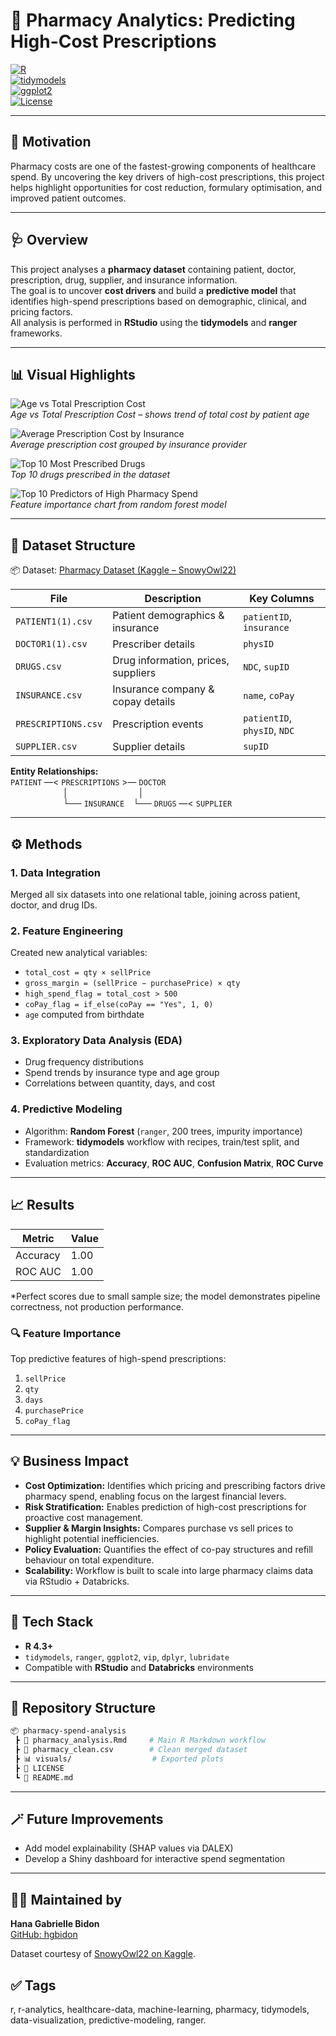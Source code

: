 # 💊 Pharmacy Analytics: Predicting High-Cost Prescriptions

[![R](https://img.shields.io/badge/R-4.3%2B-blue?logo=r)](https://www.r-project.org/)  
[![tidymodels](https://img.shields.io/badge/Tidymodels-Framework-orange?logo=rstudio)](https://www.tidymodels.org/)  
[![ggplot2](https://img.shields.io/badge/Visualization-ggplot2-steelblue)](https://ggplot2.tidyverse.org/)  
[![License](https://img.shields.io/badge/License-MIT-green)](LICENSE)

---

## 🎯 Motivation  
Pharmacy costs are one of the fastest-growing components of healthcare spend. By uncovering the key drivers of high-cost prescriptions, this project helps highlight opportunities for cost reduction, formulary optimisation, and improved patient outcomes.

---

## 🩺 Overview  
This project analyses a **pharmacy dataset** containing patient, doctor, prescription, drug, supplier, and insurance information.  
The goal is to uncover **cost drivers** and build a **predictive model** that identifies high-spend prescriptions based on demographic, clinical, and pricing factors.  
All analysis is performed in **RStudio** using the **tidymodels** and **ranger** frameworks.

---

## 📊 Visual Highlights  
![Age vs Total Prescription Cost](Age_vs_Total_Prescription_Cost.png)  
*Age vs Total Prescription Cost – shows trend of total cost by patient age*

![Average Prescription Cost by Insurance](Average_Prescription_Cost_by_Insurance.png)  
*Average prescription cost grouped by insurance provider*

![Top 10 Most Prescribed Drugs](Top_10_Most_Prescribed_Drugs.png)  
*Top 10 drugs prescribed in the dataset*

![Top 10 Predictors of High Pharmacy Spend](Top_10_Predictors_of_High_Pharmacy_Spend.png)  
*Feature importance chart from random forest model*

---

## 🧩 Dataset Structure  
📦 Dataset: [Pharmacy Dataset (Kaggle – SnowyOwl22)](https://www.kaggle.com/datasets/snowyowl22/pharmacy-dataset?select=DRUGS.csv)

| File | Description | Key Columns |
|------|-------------|-------------|
| `PATIENT1(1).csv`     | Patient demographics & insurance | `patientID`, `insurance` |
| `DOCTOR1(1).csv`      | Prescriber details             | `physID` |
| `DRUGS.csv`           | Drug information, prices, suppliers | `NDC`, `supID` |
| `INSURANCE.csv`       | Insurance company & copay details   | `name`, `coPay` |
| `PRESCRIPTIONS.csv`   | Prescription events                   | `patientID`, `physID`, `NDC` |
| `SUPPLIER.csv`        | Supplier details                       | `supID` |

**Entity Relationships:**  
`PATIENT` —< `PRESCRIPTIONS` >— `DOCTOR`  
      │        │  
      └── `INSURANCE` └── `DRUGS` —< `SUPPLIER`

---

## ⚙️ Methods  

### 1. Data Integration  
Merged all six datasets into one relational table, joining across patient, doctor, and drug IDs.

### 2. Feature Engineering  
Created new analytical variables:  
- `total_cost = qty × sellPrice`  
- `gross_margin = (sellPrice − purchasePrice) × qty`  
- `high_spend_flag = total_cost > 500`  
- `coPay_flag = if_else(coPay == "Yes", 1, 0)`  
- `age` computed from birthdate  

### 3. Exploratory Data Analysis (EDA)  
- Drug frequency distributions  
- Spend trends by insurance type and age group  
- Correlations between quantity, days, and cost  

### 4. Predictive Modeling  
- Algorithm: **Random Forest** (`ranger`, 200 trees, impurity importance)  
- Framework: **tidymodels** workflow with recipes, train/test split, and standardization  
- Evaluation metrics: **Accuracy**, **ROC AUC**, **Confusion Matrix**, **ROC Curve**

---

## 📈 Results  

| Metric   | Value |
|----------|-------|
| Accuracy | 1.00  |
| ROC AUC  | 1.00  |

\*Perfect scores due to small sample size; the model demonstrates pipeline correctness, not production performance.

### 🔍 Feature Importance  
Top predictive features of high-spend prescriptions:  
1. `sellPrice`  
2. `qty`  
3. `days`  
4. `purchasePrice`  
5. `coPay_flag`

---

## 💡 Business Impact  
- **Cost Optimization:** Identifies which pricing and prescribing factors drive pharmacy spend, enabling focus on the largest financial levers.  
- **Risk Stratification:** Enables prediction of high-cost prescriptions for proactive cost management.  
- **Supplier & Margin Insights:** Compares purchase vs sell prices to highlight potential inefficiencies.  
- **Policy Evaluation:** Quantifies the effect of co-pay structures and refill behaviour on total expenditure.  
- **Scalability:** Workflow is built to scale into large pharmacy claims data via RStudio + Databricks.

---

## 🧠 Tech Stack  
- **R 4.3+**  
- `tidymodels`, `ranger`, `ggplot2`, `vip`, `dplyr`, `lubridate`  
- Compatible with **RStudio** and **Databricks** environments  

---

## 📁 Repository Structure  
```bash
📦 pharmacy-spend-analysis
 ┣ 📄 pharmacy_analysis.Rmd     # Main R Markdown workflow  
 ┣ 📄 pharmacy_clean.csv        # Clean merged dataset  
 ┣ 📊 visuals/                  # Exported plots  
 ┣ 📜 LICENSE  
 ┗ 📘 README.md  
```

---

## 🪄 Future Improvements  

- Add model explainability (SHAP values via DALEX)  
- Develop a Shiny dashboard for interactive spend segmentation  

---

## 🧑‍💻 Maintained by  
**Hana Gabrielle Bidon**  
[GitHub: hgbidon](https://github.com/hgbidon)

Dataset courtesy of [SnowyOwl22 on Kaggle](https://www.kaggle.com/datasets/snowyowl22/pharmacy-dataset?select=DRUGS.csv).
## ✅ Tags 
r, r-analytics, healthcare-data, machine-learning, pharmacy, tidymodels, data-visualization, predictive-modeling, ranger.

